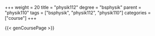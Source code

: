 +++
weight = 20
title = "physik112"
degree = "bsphysik"
parent = "physik110"
tags = ["bsphysik", "physik112", "physik110"]
categories = ["course"]
+++

{{< genCoursePage >}}
